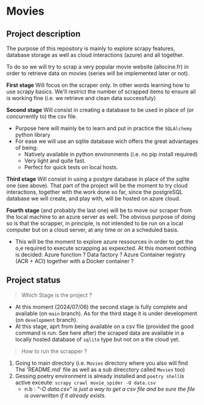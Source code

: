 # Movies

## Project description
The purpose of this repository is mainly to explore scrapy features, database storage as well as cloud interactions (azure) and all together.

To do so we will try to scrap a very popular movie website (allocine.fr) in order to retrieve data on movies (series will be implemented later or not).

**First stage**
Will focus on the scraper only. In other words learning how to use scrapy basics. We'll restrict the number of scrapped items to ensure all is working fine (i.e. we retrieve and clean data successfuly)

**Second stage**
Will consist in creating a database to be used in place of (or concurrently to) the csv file.
  * Purpose here will mainly be to learn and put in practice the `SQLAlchemy` python library 
  * For ease we will use an sqlite database wich offers the great advantages of being:
    * Natively available in python environments (i.e. no pip install required)
    * Very light and quite fast.
    * Perfect for quick tests on local hosts.

**Third stage**
Will consist in using a postgre database in place of the sqlite one (see above). That part of the project will be the moment to try cloud interactions, together with the work done so far, since the postgreSQL database we will create, and play with, will be hosted on azure cloud.

**Fourth stage** (and probably the last one)
will be to move our scraper from the local machine to an azure server as well. The obvious purpose of doing so is that the scrapper, in principle, is not intended to be run on a local computer but on a cloud server, at any time or on a scheduled basis.
  * This will be the moment to explore azure ressources in order to get the o,e required to execute scrapping as expexcted. At this moment nothing is decided: Azure function ? Data factory ? Azure Container registry (ACR + ACI) together with a Docker container ?

## Project status
> Which Stage is the project ?
* At this moment (2024/07/06) the second stage is fully complete and available (on `main` branch). As for the third stage it is under development (on `development` branch).
* At this stage, aprt from being available on a csv file (provided the good command is run. See here after) the scraped data are available in a locally hosted database of `sqlite` type but not on a the cloud yet.

> How to run the scrapper ?
  1. Going to main directory (i.e. `Movies` directory where you also will find The 'README.md' file as well as a sub direcctory called `Movies` too)
  2. Gessing poetry environment is already installed and `poetry shell`is active exceute: `scrapy crawl movie_spider -O data.csv`
     * n.b : *"-O data.csv" is just a way to get a csv file and be sure the file is overwritten if it already exists.*
